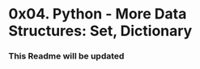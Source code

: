<h1>0x04. Python - More Data Structures: Set, Dictionary</h1>

<h3>This Readme will be updated</h3>
